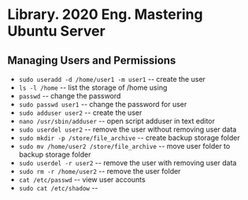 # Library. 2020 Eng. Mastering Ubuntu Server

## Managing Users and Permissions

- `sudo useradd -d /home/user1 -m user1` -- create the user
- `ls -l /home` -- list the storage of /home using
- `passwd` -- change the password
- `sudo passwd user1` -- change the password for user
- `sudo adduser user2` -- create the user
- `nano /usr/sbin/adduser` -- open script adduser in text editor
- `sudo userdel user2` -- remove the user without removing user data
- `sudo mkdir -p /store/file_archive` -- create backup storage folder
- `sudo mv /home/user2 /store/file_archive` -- move user folder to backup storage folder
- `sudo userdel -r user2` -- remove the user with removing user data
- `sudo rm -r /home/user2` -- remove the user folder
- `cat /etc/passwd` -- view user accounts
- `sudo cat /etc/shadow` -- 
